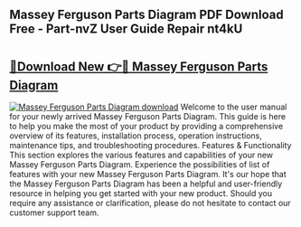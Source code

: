 ## Massey Ferguson Parts Diagram PDF Download Free - Part-nvZ User Guide Repair nt4kU

# <h2><a href="http://dfrbs8.blite.top/?on=Massey+Ferguson+Parts+Diagram">🔗Download New 👉🔴 Massey Ferguson Parts Diagram</a></h2>

[![Massey Ferguson Parts Diagram download](https://i.imgur.com/lujVjoI.png)](http://dfrbs8.blite.top/?on=Massey+Ferguson+Parts+Diagram)
Welcome to the user manual for your newly arrived Massey Ferguson Parts Diagram. This guide is here to help you make the most of your product by providing a comprehensive overview of its features, installation process, operation instructions, maintenance tips, and troubleshooting procedures. Features & Functionality This section explores the various features and capabilities of your new Massey Ferguson Parts Diagram. Experience the possibilities of list of features with your new Massey Ferguson Parts Diagram. It's our hope that the Massey Ferguson Parts Diagram has been a helpful and user-friendly resource in helping you get started with your new product. Should you require any assistance or clarification, please do not hesitate to contact our customer support team.

